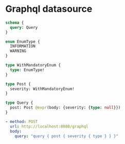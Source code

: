 # Graphql datasource

```graphql @config
schema {
  query: Query
}

enum EnumType {
  INFORMATION
  WARNING
}

type WithMandatoryEnum {
  type: EnumType!
}

type Post {
  severity: WithMandatoryEnum!
}

type Query {
  post: Post @expr(body: {severity: {type: null}})
}
```

```yml @test
- method: POST
  url: http://localhost:8080/graphql
  body:
    query: "query { post { severity { type } } }"
```
